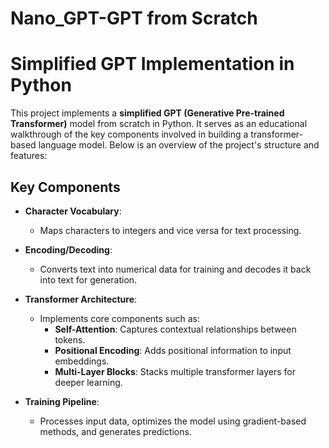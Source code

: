 # Nano_GPT-GPT from Scratch
# Simplified GPT Implementation in Python

This project implements a **simplified GPT (Generative Pre-trained Transformer)** model from scratch in Python. It serves as an educational walkthrough of the key components involved in building a transformer-based language model. Below is an overview of the project's structure and features:

## Key Components

- **Character Vocabulary**: 
  - Maps characters to integers and vice versa for text processing.
  
- **Encoding/Decoding**:
  - Converts text into numerical data for training and decodes it back into text for generation.

- **Transformer Architecture**:
  - Implements core components such as:
    - **Self-Attention**: Captures contextual relationships between tokens.
    - **Positional Encoding**: Adds positional information to input embeddings.
    - **Multi-Layer Blocks**: Stacks multiple transformer layers for deeper learning.

- **Training Pipeline**:
  - Processes input data, optimizes the model using gradient-based methods, and generates predictions.


